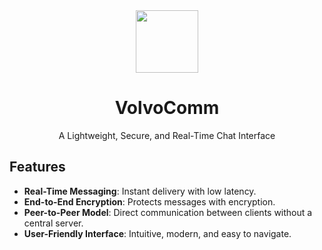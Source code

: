 <div align="center">
  <img src="https://github.com/user-attachments/assets/2a5451ab-9bda-4474-8495-2910d6e43816" width=100 height=100/>
</div>

<h1 align="center">
  VolvoComm
</h1>

<p align="center">
  A Lightweight, Secure, and Real-Time Chat Interface
</p>


## Features
- **Real-Time Messaging**: Instant delivery with low latency.
- **End-to-End Encryption**: Protects messages with encryption.
- **Peer-to-Peer Model**: Direct communication between clients without a central server.
- **User-Friendly Interface**: Intuitive, modern, and easy to navigate.
